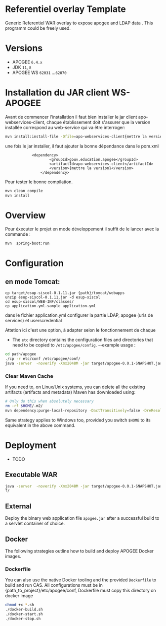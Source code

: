 Referentiel overlay Template
=======================

Generic  Referentiel WAR overlay to expose apogee and LDAP data . This programm  could be freely used.

# Versions

- APOGEE `6.4.x`
- JDK `11`, `8`
- APOGEE WS `62031` ...`62070`

# Installation du JAR client WS-APOGEE
Avant de commencer l'installation il faut bien installer le jar client apo-webservices-client, chaque établissement doit s'assurer que la version installée correspond au web-service qui va être interroger:

```bash
mvn install:install-file -Dfile=apo-webservices-client{mettre la version}.jar -DgroupId=gouv.education.apogee -DartifactId=apo-webservices-client -Dversion={mettre la version} -Dpackaging=jar
```

une fois le jar installer, il faut ajouter  la bonne dépendance dans le pom.xml	
			
				<dependency>
						<groupId>gouv.education.apogee</groupId>
						<artifactId>apo-webservices-client</artifactId>
						<version>{mettre la version}</version>
					</dependency>
					
Pour tester le bonne compilation.
					
```bash
mvn clean compile
mvn install
```

# Overview

Pour éxecuter le projet en mode développement il suffit de le lancer  avec la commande : 

```bash
mvn  spring-boot:run
```


# Configuration

## en mode Tomcat:
```
cp target/esup-siscol-0.1.11.jar {path}/tomcat/webapps
unzip esup-siscol-0.1.11.jar -d esup-siscol
cd esup-siscol/WEB-INF/classes/
cp application.yml.sample application.yml
```
dans le fichier application.yml configurer la partie LDAP, apogee (urls de services) et userscredential




Attetion ici c'est une option, à adapter selon le fonctionnement de chaque 
- The `etc` directory contains the configuration files and directories that need to be copied to `/etc/apogee/config`. --example usage : 

```bash
cd path/apogee
./cp -r etc/conf /etc/apogee/conf/
java -server  -noverify -Xmx2048M -jar target/apogee-0.0.1-SNAPSHOT.jar --spring.config.location=/etc/apogee/conf/
```

### Clear Maven Cache

If you need to, on Linux/Unix systems, you can delete all the existing artifacts (artifacts and metadata) Maven has downloaded using:

```bash
# Only do this when absolutely necessary
rm -rf $HOME/.m2/
mvn dependency:purge-local-repository -DactTransitively=false -DreResolve=false
```

Same strategy applies to Windows too, provided you switch `$HOME` to its equivalent in the above command.

# Deployment

* TODO

## Executable WAR

```bash
java -server  -noverify -Xmx2048M -jar target/apogee-0.0.1-SNAPSHOT.jar --spring.config.location=etc/apogee/conf/
f/
```

## External

Deploy the binary web application file `apogee.jar` after a successful build to a servlet container of choice.

## Docker

The following strategies outline how to build and deploy APOGEE Docker images.


### Dockerfile

You can also use the native Docker tooling and the provided `Dockerfile` to build and run CAS.
All configurations must be in {path_to_project}/etc/apogee/conf, Dockerfile must copy this directory on docker image

```bash
chmod +x *.sh
./docker-build.sh
./docker-start.sh
./docker-stop.sh
```

